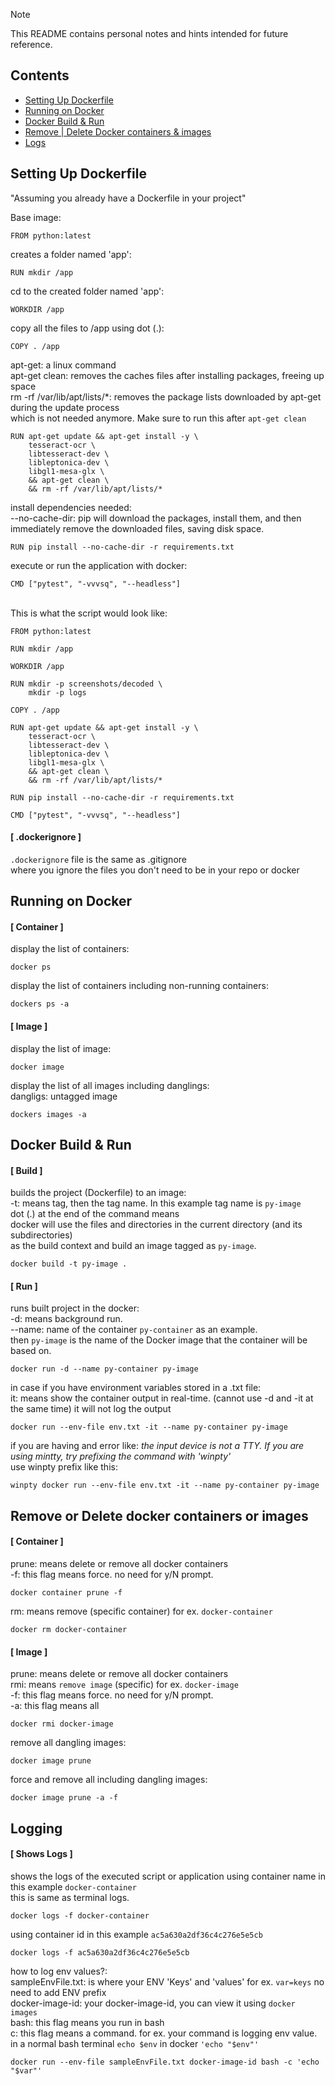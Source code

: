 > [!NOTE]
> This README contains personal notes and hints intended for future reference. 

## Contents
- [Setting Up Dockerfile](https://github.com/markuusche/docker-guide?tab=readme-ov-file#setting-up-dockerfile)
- [Running on Docker](https://github.com/markuusche/docker-guide?tab=readme-ov-file#running-on-docker)
- [Docker Build & Run](https://github.com/markuusche/docker-guide?tab=readme-ov-file#docker-build--run)
- [Remove | Delete Docker containers & images](https://github.com/markuusche/docker-guide?tab=readme-ov-file#remove-or-delete-docker-containers-or-images)
- [Logs](https://github.com/markuusche/docker-guide?tab=readme-ov-file#logging)


## Setting Up Dockerfile

"Assuming you already have a Dockerfile in your project"

Base image:
```
FROM python:latest
```
creates a folder named 'app':
```
RUN mkdir /app
```
cd to the created folder named 'app':
```
WORKDIR /app
```
copy all the files to /app using dot (.):
```
COPY . /app
```
apt-get: a linux command \
apt-get clean: removes the caches files after installing packages, freeing up space \
rm -rf /var/lib/apt/lists/*: removes the package lists downloaded by apt-get during the update process \
which is not needed anymore. Make sure to run this after `apt-get clean`
```
RUN apt-get update && apt-get install -y \
    tesseract-ocr \
    libtesseract-dev \
    libleptonica-dev \
    libgl1-mesa-glx \
    && apt-get clean \
    && rm -rf /var/lib/apt/lists/*
```
install dependencies needed: \
--no-cache-dir: pip will download the packages, install them, and then immediately remove the downloaded files, saving disk space.
```
RUN pip install --no-cache-dir -r requirements.txt
```
execute or run the application with docker:
```
CMD ["pytest", "-vvvsq", "--headless"]
```
\
This is what the script would look like:
```
FROM python:latest

RUN mkdir /app

WORKDIR /app

RUN mkdir -p screenshots/decoded \
    mkdir -p logs

COPY . /app

RUN apt-get update && apt-get install -y \
    tesseract-ocr \
    libtesseract-dev \
    libleptonica-dev \
    libgl1-mesa-glx \
    && apt-get clean \
    && rm -rf /var/lib/apt/lists/*

RUN pip install --no-cache-dir -r requirements.txt

CMD ["pytest", "-vvvsq", "--headless"]
```

#### [ .dockerignore ]
`.dockerignore` file is the same as .gitignore \
where you ignore the files you don't need to be in your repo or docker
  

  
## Running on Docker

#### [ Container ]
display the list of containers:
```
docker ps
```
display the list of containers including non-running containers:
```
dockers ps -a
```
#### [ Image ]
display the list of image:
```
docker image
```
display the list of all images including danglings: \
dangligs: untagged image
```
dockers images -a
```

## Docker Build & Run

#### [ Build ]
builds the project (Dockerfile) to an image: \
-t: means tag, then the tag name. In this example tag name is `py-image` \
dot (.) at the end of the command means \
docker will use the files and directories in the current directory (and its subdirectories) \
as the build context and build an image tagged as `py-image`.
```
docker build -t py-image .
```
#### [ Run ]
runs built project in the docker: \
-d: means background run.\
--name: name of the container `py-container` as an example. \
then `py-image` is the name of the Docker image that the container will be based on. 
```
docker run -d --name py-container py-image
```
in case if you have environment variables stored in a .txt file:\
it: means show the container output in real-time. (cannot use -d and -it at the same time) it will not log the output
```
docker run --env-file env.txt -it --name py-container py-image
```
if you are having and error like: _the input device is not a TTY.  If you are using mintty, try prefixing the command with 'winpty'_ \
use winpty prefix like this:
```
winpty docker run --env-file env.txt -it --name py-container py-image
```

## Remove or Delete docker containers or images

#### [ Container ]
prune: means delete or remove all docker containers \
-f: this flag means force. no need for y/N prompt.

```
docker container prune -f
```
rm: means remove (specific container) for ex. `docker-container`
```
docker rm docker-container
```

#### [ Image ]
prune: means delete or remove all docker containers \
rmi: means `remove image` (specific) for ex. `docker-image` \
-f: this flag means force. no need for y/N prompt. \
-a: this flag means all
```
docker rmi docker-image
```
remove all dangling images:
```
docker image prune
```
force and remove all including dangling images:
```
docker image prune -a -f
```


## Logging

#### [ Shows Logs ]
shows the logs of the executed script or application using container name in this example `docker-container` \
this is same as terminal logs.
```
docker logs -f docker-container
```
using container id in this example `ac5a630a2df36c4c276e5e5cb`
```
docker logs -f ac5a630a2df36c4c276e5e5cb
```
how to log env values?: \
sampleEnvFile.txt: is where your ENV 'Keys' and 'values' for ex. `var=keys` no need to add ENV prefix \
docker-image-id: your docker-image-id, you can view it using `docker images` \
bash: this flag means you run in bash \
c: this flag means a command. for ex. your command is logging env value. in a normal bash terminal `echo $env` in docker `'echo "$env"'`
```
docker run --env-file sampleEnvFile.txt docker-image-id bash -c 'echo "$var"'
```
